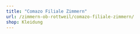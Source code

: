 ```yaml
---
title: "Comazo Filiale Zimmern"
url: /zimmern-ob-rottweil/comazo-filiale-zimmern/
shop: Kleidung
---
```


